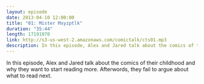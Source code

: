 ```yaml
---
layout: episode
date: 2013-04-10 12:00:00
title: "01: Mister Mxyzptlk"
duration: "35:44"
length: 17191970
link: http://s3-us-west-2.amazonaws.com/comictalk/cts01.mp3
description: In this episode, Alex and Jared talk about the comics of their childhood and why they want to start reading more. Afterwords, they fail to argue about what to read next.
---
```

In this episode, Alex and Jared talk about the comics of their childhood and why they want to start reading more. Afterwords, they fail to argue about what to read next.